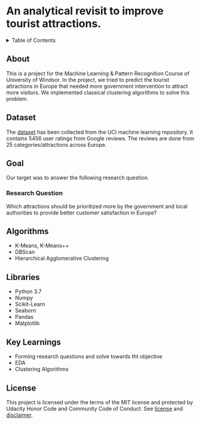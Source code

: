 # An analytical revisit to improve tourist attractions.
<!-- TABLE OF CONTENTS -->
<details>
  <summary>Table of Contents</summary>
  <ol>
    <li>About</li>
    <li>Dataset</li>
    <li>Goal</li>
    <ul>
      <li>Research Questions</li>
      <li>Hypotheses</li>
    </ul>
    <li>Algorithms</li>
    <li>Libraries</li>
    <li>License</li>
  </ol>
</details>

## About
This is a project for the Machine Learning &amp; Pattern Recognition Course of University of Windsor. In the project, we tried to predict the tourist attractions in Europe that needed more government intervention to attract more visitors. We implemented classical clustering algorithms to solve this problem.

## Dataset
The <a href="https://archive.ics.uci.edu/ml/datasets/Tarvel+Review+Ratings">dataset</a> has been collected from the UCI machine learning repository. It contains 5456 user ratings from Google reviews. The reviews are done from 25 categories/attractions across Europe.
## Goal
Our target was to answer the following research question.
  ### Research Question
  Which attractions should be prioritized more by the government and local authorities to provide better customer satisfaction in Europe?
  
## Algorithms
- K-Means, K-Means++ 
- DBScan
- Hierarchical Agglomerative Clustering 

## Libraries
- Python 3.7
- Numpy
- Scikit-Learn
- Seaborn
- Pandas
- Matplotlib

## Key Learnings
- Forming research questions and solve towards tht objective
- EDA
- Clustering Algorithms

## License

This project is licensed under the terms of the MIT license and protected by Udacity Honor Code and Community Code of Conduct. See <a href="LICENSE.md">license</a> and <a href="LICENSE.DISCLAIMER.md">disclaimer</a>.

